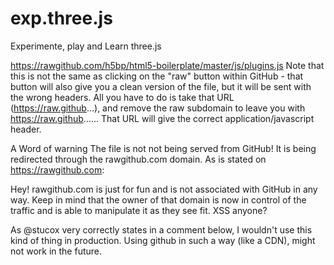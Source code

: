 # exp.three.js
Experimente, play and Learn three.js

	

https://rawgithub.com/h5bp/html5-boilerplate/master/js/plugins.js
Note that this is not the same as clicking on the "raw" button within GitHub - that button will also give you a clean version of the file, but it will be sent with the wrong headers. All you have to do is take that URL (https://raw.github...), and remove the raw subdomain to leave you with https://raw.github...... That URL will give the correct application/javascript header.

A Word of warning
The file is not not being served from GitHub! It is being redirected through the rawgithub.com domain. As is stated on https://rawgithub.com:

Hey! rawgithub.com is just for fun and is not associated with GitHub in any way.
Keep in mind that the owner of that domain is now in control of the traffic and is able to manipulate it as they see fit. XSS anyone?

As @stucox very correctly states in a comment below, I wouldn't use this kind of thing in production. Using github in such a way (like a CDN), might not work in the future.
